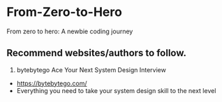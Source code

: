 # From-Zero-to-Hero
From zero to hero: A newbie coding journey

## Recommend websites/authors to follow.
1. bytebytego Ace Your Next System Design Interview
- https://bytebytego.com/ 
- Everything you need to take your system design skill to the next level

